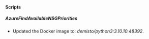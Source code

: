 
#### Scripts
##### AzureFindAvailableNSGPriorities
- Updated the Docker image to: *demisto/python3:3.10.10.48392*.